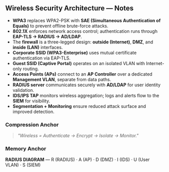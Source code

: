 ## Wireless Security Architecture — Notes

- **WPA3** replaces WPA2-PSK with **SAE (Simultaneous Authentication of Equals)** to prevent offline brute-force attacks.  
- **802.1X** enforces network access control; authentication runs through **EAP-TLS → RADIUS → AD/LDAP**.  
- The **firewall** is a three-legged design: **outside (Internet)**, **DMZ**, and **inside (LAN)** interfaces.  
- **Corporate SSID (WPA3-Enterprise)** uses mutual certificate authentication via EAP-TLS.  
- **Guest SSID (Captive Portal)** operates on an isolated VLAN with Internet-only routing.  
- **Access Points (APs)** connect to an **AP Controller** over a dedicated **Management VLAN**, separate from data paths.  
- **RADIUS server** communicates securely with **AD/LDAP** for user identity validation.  
- **IDS/IPS TAP** monitors wireless aggregation; logs and alerts flow to the **SIEM** for visibility.  
- **Segmentation + Monitoring** ensure reduced attack surface and improved detection.  

### Compression Anchor
> *"Wireless = Authenticate → Encrypt → Isolate → Monitor."*

### Memory Anchor
**RADIUS DIAGRAM** — R (RADIUS) · A (AP) · D (DMZ) · I (IDS) · U (User VLAN) · S (SIEM)

